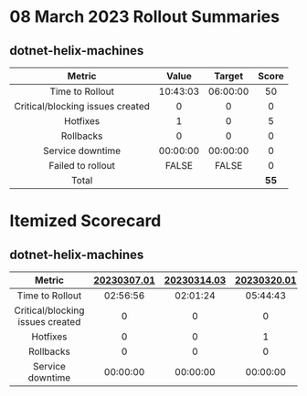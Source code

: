 # 08 March 2023 Rollout Summaries

## dotnet-helix-machines

|              Metric              |   Value  |  Target  |   Score   |
|:--------------------------------:|:--------:|:--------:|:---------:|
| Time to Rollout                  | 10:43:03 | 06:00:00 |     50     |
| Critical/blocking issues created |     0    |    0     |     0     |
| Hotfixes                         |     1    |    0     |     5     |
| Rollbacks                        |     0    |    0     |     0     |
| Service downtime                 | 00:00:00 | 00:00:00 |     0     |
| Failed to rollout                |   FALSE  |   FALSE  |     0     |
| Total                            |          |          |   **55**   |


# Itemized Scorecard

## dotnet-helix-machines

| Metric | [20230307.01](https://dev.azure.com/dnceng/7ea9116e-9fac-403d-b258-b31fcf1bb293/_build/results?buildId=2130176) | [20230314.03](https://dev.azure.com/dnceng/7ea9116e-9fac-403d-b258-b31fcf1bb293/_build/results?buildId=2135413) | [20230320.01](https://dev.azure.com/dnceng/7ea9116e-9fac-403d-b258-b31fcf1bb293/_build/results?buildId=2139552) |
|:-----:|:-----:|:-----:|:-----:|
| Time to Rollout | 02:56:56 | 02:01:24 | 05:44:43 |
| Critical/blocking issues created | 0 | 0 | 0 |
| Hotfixes | 0 | 0 | 1 |
| Rollbacks | 0 | 0 | 0 |
| Service downtime | 00:00:00 | 00:00:00 | 00:00:00 |

